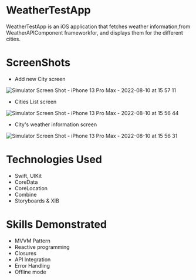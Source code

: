 # WeatherTestApp
WeatherTestApp is an iOS application that fetches weather information,from WeatherAPIComponent frameworkfor, and displays them for the different cities.

# ScreenShots

* Add new City screen

![Simulator Screen Shot - iPhone 13 Pro Max - 2022-08-10 at 15 57 11](https://user-images.githubusercontent.com/108625958/183941038-f9792727-c97c-464c-b8e9-8f9cd751b6c8.png)


* Cities List screen

![Simulator Screen Shot - iPhone 13 Pro Max - 2022-08-10 at 15 56 44](https://user-images.githubusercontent.com/108625958/183941072-50dc01a8-fcf7-4be6-9831-363b81d0f1f8.png)


* City's weather information screen

![Simulator Screen Shot - iPhone 13 Pro Max - 2022-08-10 at 15 56 31](https://user-images.githubusercontent.com/108625958/183941103-d2c7a49c-d642-43fe-9910-75ac165a6040.png)



# Technologies Used
* Swift, UIKit
* CoreData
* CoreLocation
* Combine
* Storyboards & XIB

# Skills Demonstrated
* MVVM Pattern
* Reactive programming
* Closures
* API Integration
* Error Handling
* Offline mode
